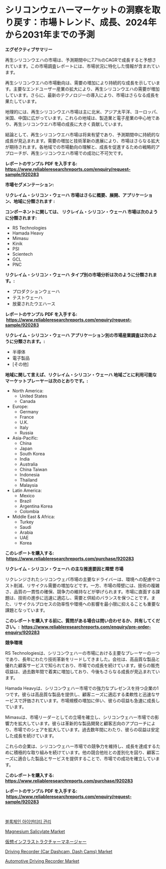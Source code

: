 <p><h1>シリコンウェハーマーケットの洞察を取り戻す：市場トレンド、成長、2024年から2031年までの予測</h1></p><p><strong>エグゼクティブサマリー</strong></p>
<p><p>再生シリコンウエハの市場は、予測期間中に7.7％のCAGRで成長すると予想されています。この市場調査レポートには、市場状況に特化した情報が含まれています。</p><p>再生シリコンウエハの市場動向は、需要の増加により持続的な成長を示しています。主要なエンドユーザー産業の拡大により、再生シリコンウエハの需要が増加しています。さらに、最新のテクノロジーの導入により、市場はさらなる成長を果たしています。</p><p>地理的には、再生シリコンウエハ市場は主に北米、アジア太平洋、ヨーロッパ、米国、中国に広がっています。これらの地域は、製造業と電子産業の中心地であり、再生シリコンウエハ市場の成長に大きく貢献しています。</p><p>結論として、再生シリコンウエハ市場は将来有望であり、予測期間中に持続的な成長が見込まれます。需要の増加と技術革新の進展により、市場はさらなる拡大が期待されます。各地域での市場動向の理解と、成長を促進するための戦略的アプローチが、再生シリコンウエハ市場での成功に不可欠です。</p></p>
<p><strong>レポートのサンプル PDF を入手する: <a href="https://www.reliableresearchreports.com/enquiry/request-sample/920283">https://www.reliableresearchreports.com/enquiry/request-sample/920283</a></strong></p>
<p><strong>市場セグメンテーション:</strong></p>
<p><strong> リクレイム・シリコン・ウェーハ 市場はさらに概要、展開、アプリケーション、地域に分類されます :</strong></p>
<p><strong>コンポーネントに関しては、 リクレイム・シリコン・ウェーハ 市場は次のように分類されます: &nbsp;</strong></p>
<p><ul><li>RS Technologies</li><li>Hamada Heavy</li><li>Mimasu</li><li>Kinik</li><li>PSI</li><li>Scientech</li><li>GCL</li><li>PNC</li></ul></p>
<p><strong> リクレイム・シリコン・ウェーハ タイプ別の市場分析は次のように分類されます。:</strong></p>
<p><ul><li>プロダクションウェーハ</li><li>テストウェーハ</li><li>放棄されたウエハース</li></ul></p>
<p><strong>レポートのサンプル PDF を入手する: &nbsp;<a href="https://www.reliableresearchreports.com/enquiry/request-sample/920283">https://www.reliableresearchreports.com/enquiry/request-sample/920283</a></strong></p>
<p><strong> リクレイム・シリコン・ウェーハ アプリケーション別の市場産業調査は次のように分類されます。:</strong></p>
<p><ul><li>半導体</li><li>電子製品</li><li>[その他]</li></ul></p>
<p><strong>地域に関して言えば、リクレイム・シリコン・ウェーハ 地域ごとに利用可能なマーケットプレーヤーは次のとおりです。:</strong></p>
<p><ul>
    <li>
        North America:
        <ul>
            <li>United States</li>
            <li>Canada</li>
        </ul>
    </li>
    <li>
        Europe:
        <ul>
            <li>Germany</li>
            <li>France</li>
            <li>U.K.</li>
            <li>Italy</li>
            <li>Russia</li>
        </ul>
    </li>
    <li>
        Asia-Pacific:
        <ul>
            <li>China</li>
            <li>Japan</li>
            <li>South Korea</li>
            <li>India</li>
            <li>Australia</li>
            <li>China Taiwan</li>
            <li>Indonesia</li>
            <li>Thailand</li>
            <li>Malaysia</li>
        </ul>
    </li>
    <li>
        Latin America:
        <ul>
            <li>Mexico</li>
            <li>Brazil</li>
            <li>Argentina Korea</li>
            <li>Colombia</li>
        </ul>
    </li>
    <li>
        Middle East & Africa:
        <ul>
            <li>Turkey</li>
            <li>Saudi</li>
            <li>Arabia</li>
            <li>UAE</li>
            <li>Korea</li>
        </ul>
    </li>
    </ul></p>
<p><strong>このレポートを購入する: &nbsp;<a href="https://www.reliableresearchreports.com/purchase/920283">https://www.reliableresearchreports.com/purchase/920283</a></strong></p>
<p><strong>リクレイム・シリコン・ウェーハ の主な推進要因と障壁 市場</strong></p>
<p><p>リクレンジされたシリコンウェパ市場の主要なドライバーは、環境への配慮やコスト削減、リサイクル需要の増加などです。一方、市場の障壁には、技術の複雑さ、品質の一貫性の確保、競争力の維持などが挙げられます。市場に直面する課題は、技術の進歩に迅速に適応し、需要と供給のバランスを保つことです。また、リサイクルプロセスの効率性や環境への影響を最小限に抑えることも重要な課題となっています。</p></p>
<p><strong>このレポートを購入する前に、質問がある場合は問い合わせるか、共有してください。:&nbsp; <a href="https://www.reliableresearchreports.com/enquiry/pre-order-enquiry/920283">https://www.reliableresearchreports.com/enquiry/pre-order-enquiry/920283</a></strong></p>
<p><strong>競争環境</strong></p>
<p><p>RS Technologiesは、シリコンウェハーの市場における主要なプレーヤーの一つであり、長年にわたり技術革新をリードしてきました。会社は、高品質な製品と優れた顧客サービスで知られており、市場での成長を続けています。彼らの販売収益は、過去数年間で着実に増加しており、今後もさらなる成長が見込まれています。</p><p>Hamada Heavyは、シリコンウェハー市場での強力なプレゼンスを持つ企業の1つです。彼らは高品質な製品を提供し、顧客ニーズに適応する柔軟性と迅速なサービスで評価されています。市場規模の増加に伴い、彼らの収益も急速に成長しています。</p><p>Mimasuは、市場リーダーとしての立場を確立し、シリコンウェハー市場での影響力を拡大しています。彼らは革新的な製品開発と顧客志向のアプローチにより、市場でのシェアを拡大しています。過去数年間にわたり、彼らの収益は安定した成長を続けています。</p><p>これらの企業は、シリコンウェハー市場での競争力を維持し、成長を達成するために積極的な取り組みを続けています。他の競合他社との差別化を図り、顧客ニーズに適合した製品とサービスを提供することで、市場での成功を確立しています。</p></p>
<p><strong>このレポートを購入する: &nbsp; <a href="https://www.reliableresearchreports.com/purchase/920283">https://www.reliableresearchreports.com/purchase/920283</a></strong></p>
<p><strong>レポートのサンプル PDF を入手する: &nbsp;<a href="https://www.reliableresearchreports.com/enquiry/request-sample/920283">https://www.reliableresearchreports.com/enquiry/request-sample/920283</a></strong><strong></strong></p>
<p>&nbsp;</p>
<p><p><a href="https://github.com/vs2869dizt0/Market-Research-Report-List-1/blob/main/3200415183081.md">블록체인 아이덴티티 관리</a></p><p><a href="https://github.com/kosella/Market-Research-Report-List-2/blob/main/magnesium-salicylate-market.md">Magnesium Salicylate Market</a></p><p><a href="https://github.com/oqoeusbvpadwjs08/Market-Research-Report-List-1/blob/main/3024656183069.md">仮想インフラストラクチャーマネージャー</a></p><p><a href="https://issuu.com/reportprime-2/docs/driving-recorder-car-dashcam-dash-cams-market-size">Driving Recorder (Car Dashcam, Dash Cams) Market</a></p><p><a href="https://issuu.com/reportprime-2/docs/automotive-driving-recorder-market-size-2030.pptx">Automotive Driving Recorder Market</a></p></p>
